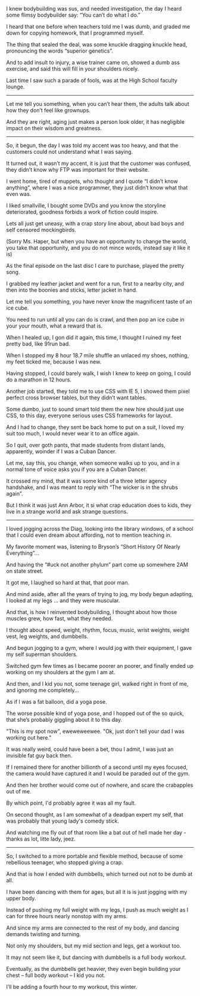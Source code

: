 I knew bodybuilding was sus, and needed investigation,
the day I heard some flimsy bodybuilder say: “You can’t do what I do.”

I heard that one before when teachers told me I was dumb,
and graded me down for copying homework, that I programmed myself.

The thing that sealed the deal, was some knuckle dragging knuckle head,
pronouncing the words “superior genetics”.

And to add insult to injury, a wise trainer came on,
showed a dumb ass exercise, and said this will fill in your shoulders nicely.

Last time I saw such a parade of fools,
was at the High School faculty lounge.

---

Let me tell you something, when you can’t hear them,
the adults talk about how they don’t feel like grownups.

And they are right, aging just makes a person look older,
it has negligible impact on their wisdom and greatness.

---

So, it begun, the day I was told my accent was too heavy,
and that the customers could not understand what I was saying.

It turned out, it wasn’t my accent, it is just that the customer was confused,
they didn’t know why FTP was important for their website.

I went home, tired of muppets, who thought and I quote “I didn’t know anything”,
where I was a nice programmer, they just didn’t know what that even was.

I liked smallville, I bought some DVDs and you know the storyline deteriorated,
goodness forbids a work of fiction could inspire.

Lets all just get uneasy, with a crap story line about,
about bad boys and self censored mockingbirds.

(Sorry Ms. Haper, but when you have an opportunity to change the world,
you take that opportunity, and you do not mince words, instead say it like it is)

As the final episode on the last disc I care to purchase,
played the pretty song.

I grabbed my leather jacket and went for a run,
first to a nearby city, and then into the boonies and sticks, letter jacket in hand.

Let me tell you something,
you have never know the magnificent taste of an ice cube.

You need to run until all you can do is crawl,
and then pop an ice cube in your your mouth, what a reward that is.

When I healed up, I gon did it again,
this time, I thought I ruined my feet pretty bad, like 91run bad.

When I stopped my 8 hour 18.7 mile shuffle an unlaced my shoes,
nothing, my feet ticked me, because I was new.

Having stopped, I could barely walk,
I wish I knew to keep on going, I could do a marathon in 12 hours.

Another job started, they told me to use CSS with IE 5,
I showed them pixel perfect cross browser tables, but they didn’t want tables.

Some dumbo, just to sound smart told them the new hire should just use CSS,
to this day, everyone serious uses CSS frameworks for layout.

And I had to change, they sent be back home to put on a suit,
I loved my suit too much, I would never wear it to an office again.

So I quit, over goth pants, that made students from distant lands, apparently,
woinder if I was a Cuban Dancer.

Let me, say this, you change, when someone walks up to you,
and in a normal tone of voice asks you if you are a Cuban Dancer.

It crossed my mind, that it was some kind of a three letter agency handshake,
and I was meant to reply with “The wicker is in the shrubs again”.

But I think it was just Ann Arbor, it si what crap education does to kids,
they live in a strange world and ask strange questions.

---

I loved jogging across the Diag, looking into the library windows,
of a school that I could even dream about affording, not to mention teaching in.

My favorite moment was,
listening to Bryson’s “Short History Of Nearly Everything”...

And having the “#uck not another phylum” part come up somewhere 2AM on state street.

It got me, I laughed so hard at that,
that poor man.

And mind aside, after all the years of trying to jog, my body begun adapting,
I looked at my legs ... and they were muscular.

And that, is how I reinvented bodybuilding,
I thought about how those muscles grew, how fast, what they needed.

I thought about speed, weight, rhythm, focus, music,
wrist weights, weight vest, leg weights, and dumbbells.

And begun jogging to a gym, where I would jog with their equipment,
I gave my self superman shoulders.

Switched gym few times as I became poorer an poorer,
and finally ended up working on my shoulders at the gym I am at.

And then, and I kid you not, some teenage girl,
walked right in front of me, and ignoring me completely…

As if I was a fat balloon,
did a yoga pose.

The worse possible kind of yoga pose, and I hopped out of the so quick,
that she’s probably giggling about it to this day.

"This is my spot now",
eweweweewee. "Ok, just don't tell your dad I was working out here."

It was really weird, could have been a bet,
thou I admit, I was just an invisible fat guy back then.

If I remained there for another billionth of a second until my eyes focused,
the camera would have captured it and I would be paraded out of the gym.

And then her brother would come out of nowhere,
and scare the crabapples out of me.

By which point,
I'd probably agree it was all my fault.

On second thought, as I am somewhat of a deadpan expert my self,
that was probably that young lady's comedy  stick.

And watching me fly out of that room like a bat out of hell
made her day - thanks as lot, litte lady, jeez.

---

So, I switched to a more portable and flexible method,
because of some rebellious teenager, who stopped giving a crap.

And that is how I ended with dumbbells,
which turned out not to be dumb at all.

I have been dancing with them for ages,
but all it is is just jogging with my upper body.

Instead of pushing my full weight with my legs,
I push as much weight as I can for three hours nearly nonstop with my arms.

And since my arms are connected to the rest of my body,
and dancing demands twisting and turning.

Not only my shoulders, but my mid section and legs,
get a workout too.

It may not seem like it,
but dancing with dumbbells is a full body workout.

Eventually, as the dumbbells get heavier,
they even begin building your chest – full body workout – I kid you not.

I’ll be adding a fourth hour to my workout,
this winter.

